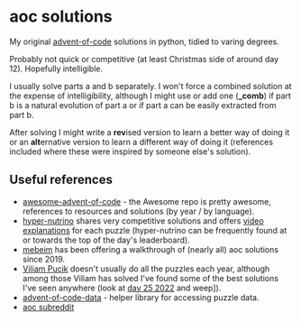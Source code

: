 # aoc solutions

My original [advent-of-code](https://adventofcode.com/) solutions in python, tidied to varing degrees.

Probably not quick or competitive (at least Christmas side of around day 12). Hopefully intelligible.

I usually solve parts a and b separately. I won't force a combined solution at the expense of intelligibility, although I might use or add one (**_comb**) if part b is a natural evolution of part a or if part a can be easily extracted from part b.

After solving I might write a **rev**ised version to learn a better way of doing it or an **alt**ernative version to learn a different way of doing it (references included where these were inspired by someone else's solution).

## Useful references
- [awesome-advent-of-code](https://github.com/Bogdanp/awesome-advent-of-code) - the Awesome repo is pretty awesome, references to resources and solutions (by year / by language).
- [hyper-nutrino](https://github.com/hyper-neutrino/advent-of-code) shares very competitive solutions and offers [video explanations](https://www.youtube.com/@hyper-neutrino) for each puzzle (hyper-nutrino can be frequently found at or towards the top of the day's leaderboard).
- [mebeim](https://github.com/mebeim/aoc) has been offering a walkthrough of (nearly all) aoc solutions since 2019.
- [Viliam Pucik](https://github.com/viliampucik/adventofcode) doesn't usually do all the puzzles each year, although among those Viliam has solved I've found some of the best solutions I've seen anywhere (look at [day 25 2022](https://github.com/viliampucik/adventofcode/blob/master/2022/25.py) and weep]).
- [advent-of-code-data](https://github.com/wimglenn/advent-of-code-data) - helper library for accessing puzzle data.
- [aoc subreddit](https://www.reddit.com/r/adventofcode)
